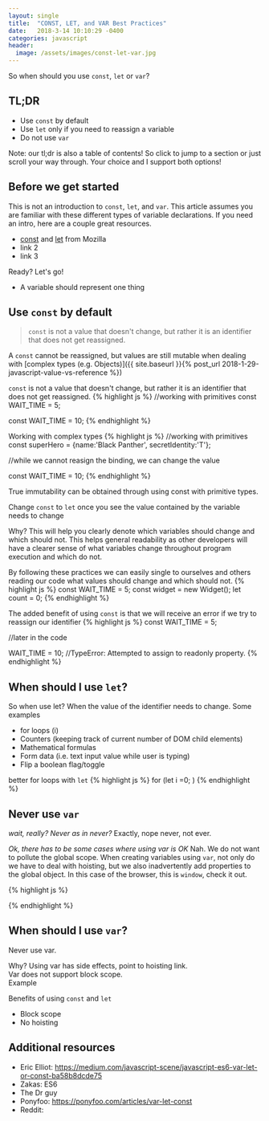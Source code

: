 ```yaml
---
layout: single
title:  "CONST, LET, and VAR Best Practices"
date:   2018-3-14 10:10:29 -0400
categories: javascript
header:
  image: /assets/images/const-let-var.jpg
---
```

So when should you use `const`, `let` or `var`?

## TL;DR
- Use `const` by default  
- Use `let` only if you need to reassign a variable  
- Do not use `var`

Note: our tl;dr is also a table of contents!  So click to jump to a section or just scroll your way through.  Your choice and I support both options!

## Before we get started
This is not an introduction to `const`, `let`, and `var`.  This article assumes you are familiar with these different types of variable declarations.  If you need an intro, here are a couple great resources.
- [const](https://developer.mozilla.org/en-US/docs/Web/JavaScript/Reference/Statements/const) and [let](https://developer.mozilla.org/en-US/docs/Web/JavaScript/Reference/Statements/let) from Mozilla
- link 2
- link 3

Ready?  Let's go!


- A variable should represent one thing


## Use `const` by default
> `const` is not a value that doesn't change, but rather it is an identifier that does not get reassigned.

A `const` cannot be reassigned, but values are still mutable when dealing with [complex types (e.g. Objects)]({{ site.baseurl }}{% post_url 2018-1-29-javascript-value-vs-reference %})

`const` is not a value that doesn't change, but rather it is an identifier that does not get reassigned.
{% highlight js %}
//working with primitives
const WAIT_TIME = 5;

const WAIT_TIME = 10;
{% endhighlight %}

Working with complex types
{% highlight js %}
//working with primitives
const superHero = {name:'Black Panther', secretIdentity:'T'};

//while we cannot reasign the binding, we can change the value

const WAIT_TIME = 10;
{% endhighlight %}


True immutability can be obtained through using const with primitive types.

Change `const` to `let` once you see the value contained by the variable needs to change

Why? This will help you clearly denote which variables should change and which should not.  This helps general readability as other developers will have a clearer sense of what variables change throughout program execution and which do not.

By following these practices we can easily single to ourselves and others reading our code what values should change and which should not.
{% highlight js %}
const WAIT_TIME = 5;
const widget = new Widget();
let count = 0;
{% endhighlight %}

The added benefit of using `const` is that we will receive an error if we try to reassign our identifier
{% highlight js %}
const WAIT_TIME = 5;

//later in the code

WAIT_TIME = 10; //TypeError: Attempted to assign to readonly property.
{% endhighlight %}


## When should I use `let`?
So when use let?
When the value of the identifier needs to change.  Some examples
- for loops (i)
- Counters (keeping track of current number of DOM child elements)
- Mathematical formulas
- Form data (i.e. text input value while user is typing)
- Flip a boolean flag/toggle

better for loops with `let`
{% highlight js %}
for (let i =0; )
{% endhighlight %}

## Never use `var`

*wait, really? Never as in never?*
Exactly, nope never, not ever.

*Ok, there has to be some cases where using var is OK*
Nah. We do not want to pollute the global scope. When creating variables using `var`, not only do we have to deal with hoisting, but we also inadvertently add properties to the global object. In this case of the browser, this is `window`, check it out.

{% highlight js %}

{% endhighlight %}

## When should I use `var`?
Never use var.  

Why?
Using var has side effects, point to hoisting link.  
Var does not support block scope.  
Example

Benefits of using `const` and `let`
- Block scope
- No hoisting


## Additional resources
- Eric Elliot: https://medium.com/javascript-scene/javascript-es6-var-let-or-const-ba58b8dcde75
- Zakas: ES6
- The Dr guy
- Ponyfoo: https://ponyfoo.com/articles/var-let-const
- Reddit:
